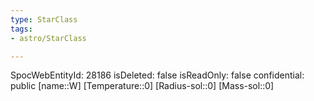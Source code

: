 ```yaml
---
type: StarClass
tags:
- astro/StarClass

---
```

SpocWebEntityId: 28186
isDeleted: false
isReadOnly: false
confidential: public
[name::W]
[Temperature::0]
[Radius-sol::0]
[Mass-sol::0]


